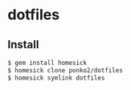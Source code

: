 # dotfiles

## Install

```sh
$ gem install homesick
$ homesick clone ponko2/dotfiles
$ homesick symlink dotfiles
```
